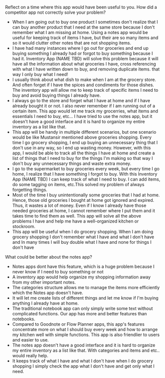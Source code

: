 Reflect on a time where this app would have been useful to you. How did a competitor app not correctly solve your problem?

- When I am going out to buy one product I sometimes don't realize that I can buy another product that I need at the same store because I don't remember what I am missing at home. Using a notes app would be useful for keeping track of items I have, but their are so many items and so it would clutter other notes that are not shopping items.
- I have had many instances where I go out for groceries and end up buying something I already had or forgot to buy something because I had it. Inventory App (NAME TBD) will solve this problem because it will have all the information about what groceries I have, cross referencing with what I have written down to buy, and removing duplicate items. that way I only buy what I need!
- I usually think about what dish to make when I am at the grocery store. And often forget if I have the spices and condiments for those dishes. The inventory app will allow me to keep track of specific items I need to buy and avoid buying things I already have.
- I always go to the store and forget what I have at home and if I have already bought it or not. I also never remember if I am running out of a certain item. This app would let me track my grocerries, what items and essentials I need to buy, etc... I have tried to use the notes app, but it doesn't have a good interface and it is hard to organize my entire inventory as a list like that. 
- This app will be handy in multiple different scenarios, but one scenario would be like Mustansir mentioned above groceries shopping. Every time I go grocery shopping, I end up buying an unnecessary thing that I don't use in any way, so I end up wasting money. However, with this app, I would be able to track all the things I have at home and create a list of things that I need to buy for the things I'm making so that way I don't buy any unnecessary things and waste extra money.
-  I go to the supermarket to buy groceries every week, but every time I go home, I realize that I have something I forgot to buy. With this Inventory App (NAME TBD) I can keep track of what I need to buy. I can add items, do some tagging on items, etc.This solved my problem of always forgetting things.
-  Most of the time I buy unintentionally some groceries that I had at home. Hence, those old groceries I bought at home got ignored and expired. Thus, it wastes a lot of money. Even if I know I already have those needed groceries at home, I cannot remember where I put them and it takes time to find them as well. This app will solve all the above problems I have and help me have a well-organized kitchen or stockroom.
-  This app will be useful when I do grocery shopping. When I am doing grocery shopping I don't remember what I have and what I don't have and In many times I will buy double what I have and none for things I don't have


What could be better about the notes app?
- Notes apps dont have this feature, which is a huge problem because I never know if I need to buy something or not
- A inventory app would help organize my shopping information away from my other important notes.
- The categories structure allows me to manage the items more efficiently which the Notes app doesn't have.
- It will let me create lists of different things and let me know if I'm buying anything I already have at home.
- The traditional notebook app can only simply write some text without complicated functions. Our app has more and better features than notebooks.
- Compared to Goodnote or Flow Planner apps, this app's features concentrate more on what I should buy every week and how to arrange my kitchen well with simple functions. This app is also friendlier to users and easier to use.
- The notes app doesn't have a good interface and it is hard to organize my entire inventory as a list like that. With categories and items and etc.. would really help. 
- It keeps track of what I have and what I don't have when I do grocery shopping I simply check the app what I don't have and get only what I need.